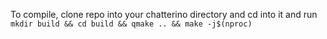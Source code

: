 To compile, clone repo into your chatterino directory and cd into it and run `mkdir build && cd build && qmake .. && make -j$(nproc)`
